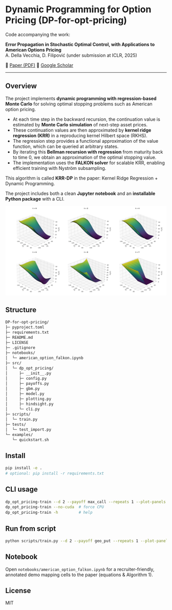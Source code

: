 
# Dynamic Programming for Option Pricing (DP-for-opt-pricing)

Code accompanying the work:

**Error Propagation in Stochastic Optimal Control, with Applications to American Options Pricing**  
A. Della Vecchia, D. Filipović (under submission at ICLR, 2025)

📄 [Paper (PDF)](docs/DellaVecchia_error.pdf)
🔗 [Google Scholar](https://scholar.google.it/citations?view_op=view_citation&hl=it&user=aaeUheEAAAAJ&citation_for_view=aaeUheEAAAAJ:zYLM7Y9cAGgC)


---

## Overview
The project implements **dynamic programming with regression-based Monte Carlo** for solving optimal stopping problems such as American option pricing.

- At each time step in the backward recursion, the continuation value is estimated by **Monte Carlo simulation** of next-step asset prices.
- These continuation values are then approximated by **kernel ridge regression (KRR)** in a reproducing kernel Hilbert space (RKHS).
- The regression step provides a functional approximation of the value function, which can be queried at arbitrary states.
- By iterating this **Bellman recursion with regression** from maturity back to time 0, we obtain an approximation of the optimal stopping value.
- The implementation uses the **FALKON solver** for scalable KRR, enabling efficient training with Nyström subsampling.

This algorithm is called **KRR-DP** in the paper: Kernel Ridge Regression + Dynamic Programming.

The project includes both a clean **Jupyter notebook** and an **installable Python package** with a CLI.


![Value function surface](docs/call-1.png)

## Structure
```
DP-for-opt-pricing/
├─ pyproject.toml
├─ requirements.txt
├─ README.md
├─ LICENSE
├─ .gitignore
├─ notebooks/
│  └─ american_option_falkon.ipynb
├─ src/
│  └─ dp_opt_pricing/
│     ├─ __init__.py
│     ├─ config.py
│     ├─ payoffs.py
│     ├─ gbm.py
│     ├─ model.py
│     ├─ plotting.py
│     ├─ hindsight.py
│     └─ cli.py
├─ scripts/
│  └─ train.py
├─ tests/
│  └─ test_import.py
└─ examples/
   └─ quickstart.sh
```

## Install
```bash
pip install -e .
# optional: pip install -r requirements.txt
```

## CLI usage
```bash
dp_opt_pricing-train --d 2 --payoff max_call --repeats 1 --plot-panels
dp_opt_pricing-train --no-cuda  # force CPU
dp_opt_pricing-train -h         # help
```

## Run from script
```bash
python scripts/train.py --d 2 --payoff geo_put --repeats 1 --plot-panels
```

## Notebook
Open `notebooks/american_option_falkon.ipynb` for a recruiter-friendly, annotated demo mapping cells to the paper (equations & Algorithm 1).

## License
MIT
